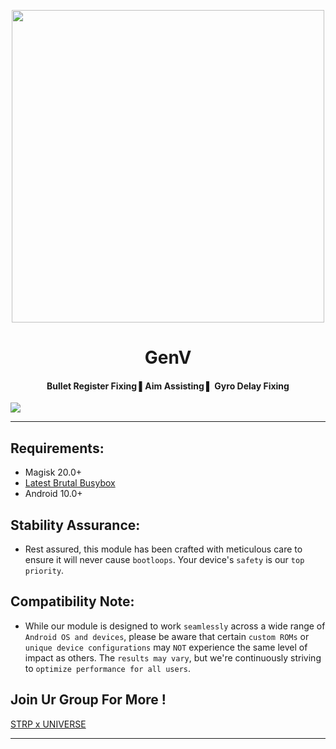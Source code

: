 <p align="center"><a href="https://t.me/AndroidRootModulesCommunity"><img src="https://i.imgur.com/yxjz2Rl.jpg" width="500"></a></p>  

 <h1 align="center"><b> GenV </b></h1> 

 <h4 align="center">Bullet Register Fixing ▌Aim Assisting ▌ Gyro Delay Fixing</h4>

 <a href="https://t.me/AndroidRootModulesCommunity"><img src="https://img.shields.io/badge/Join-Telegram%20Channel-red.svg?logo=Telegram"></a>

------------------------------

## Requirements:

- Magisk 20.0+
- [Latest Brutal Busybox](https://t.me/StratosphereCloud/182)
- Android 10.0+

## Stability Assurance:
- Rest assured, this module has been crafted with meticulous care to ensure it will never cause `bootloops`. Your device's `safety` is our `top priority`.

## Compatibility Note:
- While our module is designed to work `seamlessly` across a wide range of `Android OS and devices`, please be aware that certain `custom ROMs` or `unique device configurations` may `NOT` experience the same level of impact as others. The `results may vary`, but we're continuously striving to `optimize performance for all users`.

## Join Ur Group For More !
[STRP x UNIVERSE](https://t.me/AndroidRootModulesCommunity)


----
